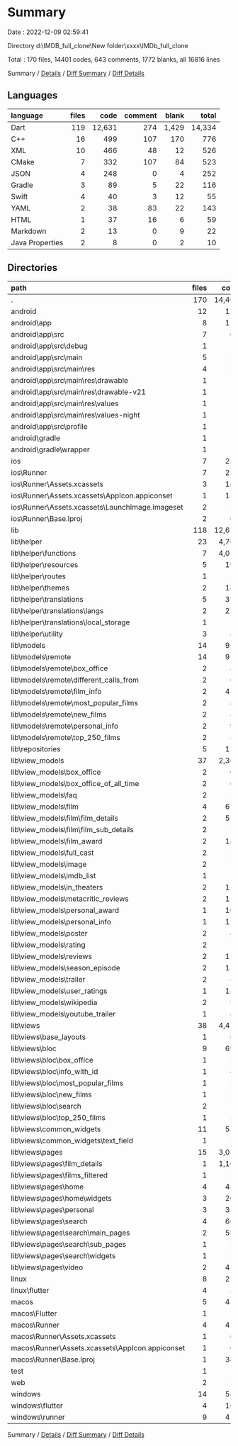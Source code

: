 # Summary

Date : 2022-12-09 02:59:41

Directory d:\\IMDB_full_clone\\New folder\\xxxx\\IMDb_full_clone

Total : 170 files,  14401 codes, 643 comments, 1772 blanks, all 16816 lines

Summary / [Details](details.md) / [Diff Summary](diff.md) / [Diff Details](diff-details.md)

## Languages
| language | files | code | comment | blank | total |
| :--- | ---: | ---: | ---: | ---: | ---: |
| Dart | 119 | 12,631 | 274 | 1,429 | 14,334 |
| C++ | 16 | 499 | 107 | 170 | 776 |
| XML | 10 | 466 | 48 | 12 | 526 |
| CMake | 7 | 332 | 107 | 84 | 523 |
| JSON | 4 | 248 | 0 | 4 | 252 |
| Gradle | 3 | 89 | 5 | 22 | 116 |
| Swift | 4 | 40 | 3 | 12 | 55 |
| YAML | 2 | 38 | 83 | 22 | 143 |
| HTML | 1 | 37 | 16 | 6 | 59 |
| Markdown | 2 | 13 | 0 | 9 | 22 |
| Java Properties | 2 | 8 | 0 | 2 | 10 |

## Directories
| path | files | code | comment | blank | total |
| :--- | ---: | ---: | ---: | ---: | ---: |
| . | 170 | 14,401 | 643 | 1,772 | 16,816 |
| android | 12 | 159 | 51 | 33 | 243 |
| android\\app | 8 | 116 | 51 | 22 | 189 |
| android\\app\\src | 7 | 62 | 46 | 9 | 117 |
| android\\app\\src\\debug | 1 | 4 | 4 | 1 | 9 |
| android\\app\\src\\main | 5 | 54 | 38 | 7 | 99 |
| android\\app\\src\\main\\res | 4 | 26 | 32 | 6 | 64 |
| android\\app\\src\\main\\res\\drawable | 1 | 4 | 7 | 2 | 13 |
| android\\app\\src\\main\\res\\drawable-v21 | 1 | 4 | 7 | 2 | 13 |
| android\\app\\src\\main\\res\\values | 1 | 9 | 9 | 1 | 19 |
| android\\app\\src\\main\\res\\values-night | 1 | 9 | 9 | 1 | 19 |
| android\\app\\src\\profile | 1 | 4 | 4 | 1 | 9 |
| android\\gradle | 1 | 5 | 0 | 1 | 6 |
| android\\gradle\\wrapper | 1 | 5 | 0 | 1 | 6 |
| ios | 7 | 222 | 2 | 9 | 233 |
| ios\\Runner | 7 | 222 | 2 | 9 | 233 |
| ios\\Runner\\Assets.xcassets | 3 | 148 | 0 | 4 | 152 |
| ios\\Runner\\Assets.xcassets\\AppIcon.appiconset | 1 | 122 | 0 | 1 | 123 |
| ios\\Runner\\Assets.xcassets\\LaunchImage.imageset | 2 | 26 | 0 | 3 | 29 |
| ios\\Runner\\Base.lproj | 2 | 61 | 2 | 2 | 65 |
| lib | 118 | 12,617 | 264 | 1,423 | 14,304 |
| lib\\helper | 23 | 4,769 | 97 | 469 | 5,335 |
| lib\\helper\\functions | 7 | 4,010 | 88 | 370 | 4,468 |
| lib\\helper\\resources | 5 | 193 | 0 | 43 | 236 |
| lib\\helper\\routes | 1 | 20 | 2 | 5 | 27 |
| lib\\helper\\themes | 2 | 143 | 0 | 12 | 155 |
| lib\\helper\\translations | 5 | 317 | 1 | 15 | 333 |
| lib\\helper\\translations\\langs | 2 | 275 | 1 | 3 | 279 |
| lib\\helper\\translations\\local_storage | 1 | 9 | 0 | 3 | 12 |
| lib\\helper\\utility | 3 | 86 | 6 | 24 | 116 |
| lib\\models | 14 | 921 | 38 | 127 | 1,086 |
| lib\\models\\remote | 14 | 921 | 38 | 127 | 1,086 |
| lib\\models\\remote\\box_office | 2 | 84 | 5 | 15 | 104 |
| lib\\models\\remote\\different_calls_from | 2 | 62 | 5 | 13 | 80 |
| lib\\models\\remote\\film_info | 2 | 439 | 8 | 40 | 487 |
| lib\\models\\remote\\most_popular_films | 2 | 83 | 5 | 15 | 103 |
| lib\\models\\remote\\new_films | 2 | 81 | 5 | 15 | 101 |
| lib\\models\\remote\\personal_info | 2 | 90 | 5 | 14 | 109 |
| lib\\models\\remote\\top_250_films | 2 | 82 | 5 | 15 | 102 |
| lib\\repositories | 5 | 138 | 0 | 22 | 160 |
| lib\\view_models | 37 | 2,362 | 56 | 420 | 2,838 |
| lib\\view_models\\box_office | 2 | 60 | 0 | 10 | 70 |
| lib\\view_models\\box_office_of_all_time | 2 | 68 | 0 | 10 | 78 |
| lib\\view_models\\faq | 2 | 76 | 4 | 14 | 94 |
| lib\\view_models\\film | 4 | 627 | 5 | 125 | 757 |
| lib\\view_models\\film\\film_details | 2 | 553 | 5 | 116 | 674 |
| lib\\view_models\\film\\film_sub_details | 2 | 74 | 0 | 9 | 83 |
| lib\\view_models\\film_award | 2 | 146 | 4 | 26 | 176 |
| lib\\view_models\\full_cast | 2 | 73 | 4 | 17 | 94 |
| lib\\view_models\\image | 2 | 71 | 4 | 22 | 97 |
| lib\\view_models\\imdb_list | 1 | 0 | 1 | 0 | 1 |
| lib\\view_models\\in_theaters | 2 | 159 | 0 | 18 | 177 |
| lib\\view_models\\metacritic_reviews | 2 | 117 | 4 | 16 | 137 |
| lib\\view_models\\personal_award | 1 | 109 | 0 | 16 | 125 |
| lib\\view_models\\personal_info | 1 | 123 | 0 | 12 | 135 |
| lib\\view_models\\poster | 2 | 44 | 10 | 15 | 69 |
| lib\\view_models\\rating | 2 | 71 | 4 | 21 | 96 |
| lib\\view_models\\reviews | 2 | 111 | 4 | 16 | 131 |
| lib\\view_models\\season_episode | 2 | 115 | 4 | 16 | 135 |
| lib\\view_models\\trailer | 2 | 81 | 4 | 22 | 107 |
| lib\\view_models\\user_ratings | 1 | 180 | 0 | 16 | 196 |
| lib\\view_models\\wikipedia | 2 | 90 | 4 | 24 | 118 |
| lib\\view_models\\youtube_trailer | 1 | 41 | 0 | 4 | 45 |
| lib\\views | 38 | 4,419 | 68 | 381 | 4,868 |
| lib\\views\\base_layouts | 1 | 68 | 0 | 7 | 75 |
| lib\\views\\bloc | 9 | 696 | 41 | 114 | 851 |
| lib\\views\\bloc\\box_office | 1 | 35 | 0 | 5 | 40 |
| lib\\views\\bloc\\info_with_id | 1 | 44 | 0 | 7 | 51 |
| lib\\views\\bloc\\most_popular_films | 1 | 30 | 0 | 6 | 36 |
| lib\\views\\bloc\\new_films | 1 | 30 | 0 | 6 | 36 |
| lib\\views\\bloc\\search | 2 | 0 | 17 | 4 | 21 |
| lib\\views\\bloc\\top_250_films | 1 | 30 | 0 | 5 | 35 |
| lib\\views\\common_widgets | 11 | 538 | 20 | 45 | 603 |
| lib\\views\\common_widgets\\text_field | 1 | 33 | 0 | 5 | 38 |
| lib\\views\\pages | 15 | 3,033 | 7 | 206 | 3,246 |
| lib\\views\\pages\\film_details | 1 | 1,107 | 2 | 76 | 1,185 |
| lib\\views\\pages\\films_filtered | 1 | 78 | 0 | 5 | 83 |
| lib\\views\\pages\\home | 4 | 435 | 0 | 33 | 468 |
| lib\\views\\pages\\home\\widgets | 3 | 208 | 0 | 19 | 227 |
| lib\\views\\pages\\personal | 3 | 330 | 0 | 20 | 350 |
| lib\\views\\pages\\search | 4 | 669 | 5 | 46 | 720 |
| lib\\views\\pages\\search\\main_pages | 2 | 595 | 5 | 40 | 640 |
| lib\\views\\pages\\search\\sub_pages | 1 | 38 | 0 | 3 | 41 |
| lib\\views\\pages\\search\\widgets | 1 | 36 | 0 | 3 | 39 |
| lib\\views\\pages\\video | 2 | 414 | 0 | 26 | 440 |
| linux | 8 | 250 | 81 | 80 | 411 |
| linux\\flutter | 4 | 89 | 25 | 27 | 141 |
| macos | 5 | 439 | 3 | 12 | 454 |
| macos\\Flutter | 1 | 8 | 3 | 4 | 15 |
| macos\\Runner | 4 | 431 | 0 | 8 | 439 |
| macos\\Runner\\Assets.xcassets | 1 | 68 | 0 | 1 | 69 |
| macos\\Runner\\Assets.xcassets\\AppIcon.appiconset | 1 | 68 | 0 | 1 | 69 |
| macos\\Runner\\Base.lproj | 1 | 343 | 0 | 1 | 344 |
| test | 1 | 14 | 10 | 6 | 30 |
| web | 2 | 72 | 16 | 7 | 95 |
| windows | 14 | 580 | 133 | 173 | 886 |
| windows\\flutter | 4 | 104 | 25 | 28 | 157 |
| windows\\runner | 9 | 417 | 83 | 127 | 627 |

Summary / [Details](details.md) / [Diff Summary](diff.md) / [Diff Details](diff-details.md)